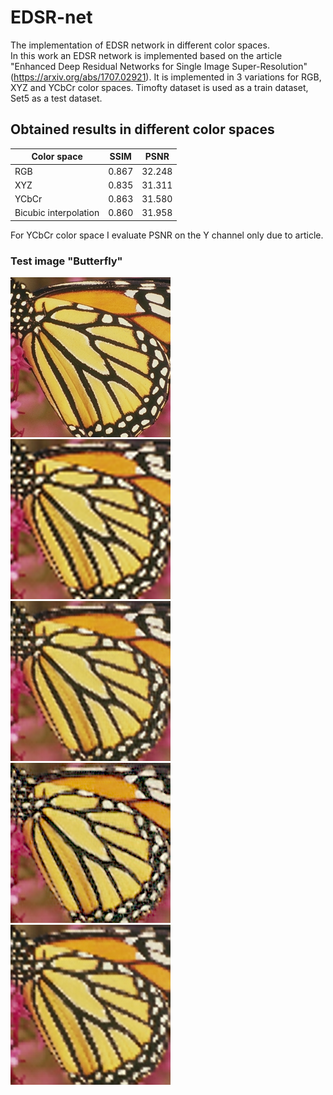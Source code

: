 # EDSR-net
The implementation of EDSR network in different color spaces.  
In this work an EDSR network is implemented based on the article "Enhanced Deep Residual Networks for Single Image Super-Resolution" (https://arxiv.org/abs/1707.02921). It is implemented in 3 variations for RGB, XYZ and YCbCr color spaces. Timofty dataset is used as a train dataset, Set5 as a test dataset.
## Obtained results in different color spaces
| Color space           | SSIM  | PSNR   |
| ----------------------| ------| -------|
| RGB                   | 0.867 | 32.248 |
| XYZ                   | 0.835 | 31.311 |
| YCbCr                 | 0.863 | 31.580 |
| Bicubic interpolation | 0.860 | 31.958 |

For YCbCr color space I evaluate PSNR on the Y channel only due to article.  
### Test image "Butterfly"
![picture](https://github.com/SofiaBlinova/EDSR-net/blob/master/Results/butterfly_GT.png?raw=true "Ground True")
![Alt text](https://github.com/SofiaBlinova/EDSR-net/blob/master/Results/butterfly_bicubic.png?raw=true "Bicubic interpolation")
![Alt text](https://github.com/SofiaBlinova/EDSR-net/blob/master/Results/butterfly_EDSR_RGB.png?raw=true "EDSR RGB")
![Alt text](https://github.com/SofiaBlinova/EDSR-net/blob/master/Results/butterfly_EDSR_XYZ.png?raw=true "EDSR XYZ")
![Alt text](https://github.com/SofiaBlinova/EDSR-net/blob/master/Results/butterfly_EDSR_YCbCr.png?raw=true "EDSR YCbCr")
